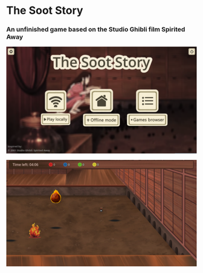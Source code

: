 # The Soot Story
### An unfinished game based on the Studio Ghibli film Spirited Away

![Main Menu](theSootStory_mainMenu.png)

![Boiler Room](theSootStory_boilerRoom.png)

